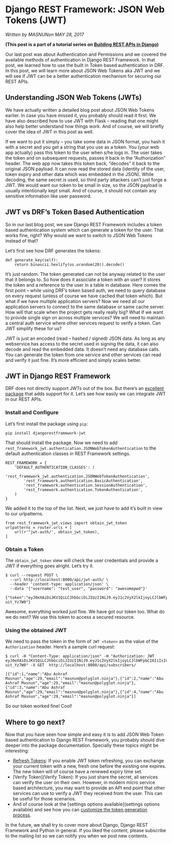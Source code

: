 # Django REST Framework: JSON Web Tokens (JWT)

_Written by MASNUNon MAY 28, 2017_

**(This post is a part of a tutorial series on [Building REST APIs in Django](http://polyglot.ninja/django-building-rest-apis/))**

Our last post was about Authentication and Permissions and we covered the available methods of authentication in Django REST Framework. In that post, we learned how to use the built in Token based authentication in DRF. In this post, we will learn more about JSON Web Tokens aka JWT and we will see if JWT can be a better authentication mechanism for securing our REST APIs.

## Understanding JSON Web Tokens (JWTs)

We have actually written a detailed blog post about JSON Web Tokens earlier. In case you have missed it, you probably should read it first. We have also described how to use JWT with Flask – reading that one might also help better understand how things work. And of course, we will briefly cover the idea of JWT in this post as well.

If we want to put it simply – you take some data in JSON format, you hash it with a secret and you get a string that you use as a token. You (your web app actually) pass this token to the user when s/he logs in. The user takes the token and on subsequent requests, passes it back in the “Authorization” header. The web app now takes this token back, “decodes” it back to the original JSON payload. It can now read the stored data (identity of the user, token expiry and other data which was embedded in the JSON). While decoding, the same secret is used, so third party attackers can’t just forge a JWT. We would want our token to be small in size, so the JSON payload is usually intentionally kept small. And of course, it should not contain any sensitive information like user password.

## JWT vs DRF’s Token Based Authentication

So in our last blog post, we saw Django REST Framework includes a token based authentication system which can generate a token for the user. That works fine, right? Why would we want to switch to JSON Web Tokens instead of that?

Let’s first see how DRF generates the tokens:

```
def generate_key(self):
    return binascii.hexlify(os.urandom(20)).decode()
```

It’s just random. The token generated can not be anyway related to the user that it belongs to. So how does it associate a token with an user? It stores the token and a reference to the user in a table in database. Here comes the first point – while using DRF’s token based auth, we need to query database on every request (unless of course we have cached that token which). But what if we have multiple application servers? Now we need all our application servers to connect to the same database or same cache server. How will that scale when the project gets really really big? What if we want to provide single sign on across multiple services? We will need to maintain a central auth service where other services request to verify a token. Can JWT simplify these for us?

JWT is just an encoded (read – hashed / signed) JSON data. As long as any webservice has access to the secret used in signing the data, it can also decode and read the embedded data. It doesn’t need any database calls. You can generate the token from one service and other services can read and verify it just fine. It’s more efficient and simply scales better.

## JWT in Django REST Framework

DRF does not directly support JWTs out of the box. But there’s an [excellent package](https://getblimp.github.io/django-rest-framework-jwt/) that adds support for it. Let’s see how easily we can integrate JWT in our REST APIs.

### Install and Configure

Let’s first install the package using `pip`:

```
pip install djangorestframework-jwt
```

That should install the package. Now we need to add `rest_framework_jwt.authentication.JSONWebTokenAuthentication` to the default authentication classes in REST Framework settings.

```
REST_FRAMEWORK = {
    'DEFAULT_AUTHENTICATION_CLASSES': (
        'rest_framework_jwt.authentication.JSONWebTokenAuthentication',
        'rest_framework.authentication.BasicAuthentication',
        'rest_framework.authentication.SessionAuthentication',
        'rest_framework.authentication.TokenAuthentication',
    )
}
```

We added it to the top of the list. Next, we just have to add it’s built in view to our urlpatterns.

```
from rest_framework_jwt.views import obtain_jwt_token
urlpatterns = router.urls + [
    url(r'^jwt-auth/', obtain_jwt_token),
]
```

### Obtain a Token

The `obtain_jwt_token` view will check the user credentials and provide a JWT if everything goes alright. Let’s try it.

```
$ curl --request POST \
  --url http://localhost:8000/api/jwt-auth/ \
  --header 'content-type: application/json' \
  --data '{"username": "test_user", "password": "awesomepwd"}'

{"token":"eyJ0eXAiOiJKV1QiLCJhbGciOiJIUzI1NiJ9.eyJ1c2VyX2lkIjoyLCJlbWFpbCI6IiIsInVzZXJuYW1lIjoidGVzdF91c2VyIiwiZXhwIjoxNDk1OTkyOTg2fQ.sWSzdiBNNcXDqhcdcjWKjwpPsVV7tCIie-uit_Yz7W0"}
```

Awesome, everything worked just fine. We have got our token too. What do we do next? We use this token to access a secured resource.

### Using the obtained JWT

We need to pass the token in the form of `JWT <token>` as the value of the `Authorization` header. Here’s a sample curl request:

```
$ curl -H "Content-Type: application/json" -H "Authorization: JWT eyJ0eXAiOiJKV1QiLCJhbGciOiJIUzI1NiJ9.eyJ1c2VyX2lkIjoyLCJlbWFpbCI6IiIsInVzZXJuYW1lIjoidGVzdF91c2VyIiwiZXhwIjoxNDk1OTkyOTg2fQ.sWSzdiBNNcXDqhcdcjWKjwpPsVV7tCIie-uit_Yz7W0" -X GET  http://localhost:8000/api/subscribers/

[{"id":1,"name":"Abu Ashraf Masnun","age":29,"email":"masnun@polyglot.ninja"},{"id":2,"name":"Abu Ashraf Masnun","age":29,"email":"masnun@polyglot.ninja"},{"id":3,"name":"Abu Ashraf Masnun","age":29,"email":"masnun@polyglot.ninja"},{"id":4,"name":"Abu Ashraf Masnun","age":29,"email":"masnun@polyglot.ninja"}]
```

So our token worked fine! Cool!

## Where to go next?

Now that you have seen how simple and easy it is to add JSON Web Token based authentication to Django REST Framework, you probably should dive deeper into the package documentation. Specially these topics might be interesting:

* [Refresh Tokens](https://getblimp.github.io/django-rest-framework-jwt/#refresh-token): If you enable JWT token refreshing, you can exchange your current token with a new, fresh one before the existing one expires. The new token will of course have a renewed expiry time set.
* [Verify Token](Verify Token): If you just share the secret, all services can verify the user on their own. However, in modern micro service based architecture, you may want to provide an API end point that other services can use to verify a JWT they received from the user. This can be useful for those scenarios.
* And of course look at the [settings options available](settings options available) and see how you can [customize the token generation process](https://getblimp.github.io/django-rest-framework-jwt/#creating-a-new-token-manually).

In the future, we shall try to cover more about Django, Django REST Framework and Python in general. If you liked the content, please subscribe to the mailing list so we can notify you when we post new contents.
